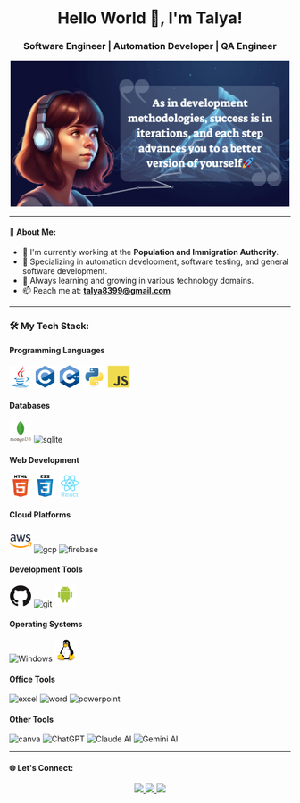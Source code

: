 <h1 align="center">Hello World 👋, I'm Talya!</h1>
<h3 align="center"> Software Engineer | Automation Developer | QA Engineer </h3>

<p align="center">
  <img src="https://github.com/Talya2003/Talya2003/blob/main/%D7%94%D7%95%D7%A1%D7%A3%20%D7%9B%D7%95%D7%AA%D7%A8%D7%AA.png" width="500" alt="Talya's Banner" />
</p>

---

#### 🚀 About Me:
- 🔭 I'm currently working at the **Population and Immigration Authority**.
- 💼 Specializing in automation development, software testing, and general software development.
- 🌱 Always learning and growing in various technology domains.
- 📫 Reach me at: **[talya8399@gmail.com](mailto:talya8399@gmail.com)**

---

### 🛠 My Tech Stack:

#### Programming Languages
<p align="left">
  <img src="https://raw.githubusercontent.com/devicons/devicon/master/icons/java/java-original.svg" alt="java" width="40" height="40" title="Java"/>
  <img src="https://raw.githubusercontent.com/devicons/devicon/master/icons/c/c-original.svg" alt="c" width="40" height="40" title="C"/>
  <img src="https://raw.githubusercontent.com/devicons/devicon/master/icons/cplusplus/cplusplus-original.svg" alt="cplusplus" width="40" height="40" title="C++"/>
  <img src="https://raw.githubusercontent.com/devicons/devicon/master/icons/python/python-original.svg" alt="python" width="40" height="40" title="Python"/>
  <img src="https://raw.githubusercontent.com/devicons/devicon/master/icons/javascript/javascript-original.svg" alt="javascript" width="40" height="40" title="JavaScript"/>
</p>

#### Databases
<p align="left">
  <img src="https://raw.githubusercontent.com/devicons/devicon/master/icons/mongodb/mongodb-original-wordmark.svg" alt="mongodb" width="40" height="40" title="MongoDB"/>
  <img src="https://www.vectorlogo.zone/logos/sqlite/sqlite-icon.svg" alt="sqlite" width="40" height="40" title="SQLite"/>
</p>

#### Web Development
<p align="left">
  <img src="https://raw.githubusercontent.com/devicons/devicon/master/icons/html5/html5-original-wordmark.svg" alt="html5" width="40" height="40" title="HTML5"/>
  <img src="https://raw.githubusercontent.com/devicons/devicon/master/icons/css3/css3-original-wordmark.svg" alt="css3" width="40" height="40" title="CSS3"/>
  <img src="https://raw.githubusercontent.com/devicons/devicon/master/icons/react/react-original-wordmark.svg" alt="react" width="40" height="40" title="React"/>
</p>

#### Cloud Platforms
<p align="left">
  <img src="https://raw.githubusercontent.com/devicons/devicon/master/icons/amazonwebservices/amazonwebservices-original-wordmark.svg" alt="aws" width="40" height="40" title="Amazon Web Services"/>
  <img src="https://www.vectorlogo.zone/logos/google_cloud/google_cloud-icon.svg" alt="gcp" width="40" height="40" title="Google Cloud Platform"/>
  <img src="https://www.vectorlogo.zone/logos/firebase/firebase-icon.svg" alt="firebase" width="40" height="40" title="Firebase"/>
</p>

#### Development Tools
<p align="left">
  <img src="https://raw.githubusercontent.com/devicons/devicon/master/icons/github/github-original.svg" alt="GitHub" width="40" height="40" title="GitHub"/>
  <img src="https://www.vectorlogo.zone/logos/git-scm/git-scm-icon.svg" alt="git" width="40" height="40" title="Git"/>
  <img src="https://raw.githubusercontent.com/devicons/devicon/master/icons/android/android-original-wordmark.svg" alt="android" width="40" height="40" title="Android Development"/>
</p>

#### Operating Systems
<p align="left">
  <img src="https://upload.wikimedia.org/wikipedia/commons/thumb/5/5f/Windows_logo_-_2012.svg/768px-Windows_logo_-_2012.svg.png" alt="Windows" width="40" height="40" title="Windows"/>
  <img src="https://raw.githubusercontent.com/devicons/devicon/master/icons/linux/linux-original.svg" alt="linux" width="40" height="40" title="Linux"/>
</p>

#### Office Tools
<p align="left">
  <img src="https://upload.wikimedia.org/wikipedia/commons/7/73/Microsoft_Excel_2013-2019_logo.svg" alt="excel" width="40" height="40" title="Microsoft Excel"/>
  <img src="https://upload.wikimedia.org/wikipedia/commons/f/fd/Microsoft_Office_Word_%282019%E2%80%93present%29.svg" alt="word" width="40" height="40" title="Microsoft Word"/>
  <img src="https://upload.wikimedia.org/wikipedia/commons/0/0d/Microsoft_Office_PowerPoint_%282019%E2%80%93present%29.svg" alt="powerpoint" width="40" height="40" title="Microsoft PowerPoint"/>
</p>

#### Other Tools
<p align="left">
  <img src="https://www.vectorlogo.zone/logos/canva/canva-icon.svg" alt="canva" width="40" height="40" title="Canva"/>
  <img src="https://upload.wikimedia.org/wikipedia/commons/0/04/ChatGPT_logo.svg" alt="ChatGPT" width="40" height="40" title="GPT (ChatGPT / OpenAI)"/>
  <img src="https://upload.wikimedia.org/wikipedia/commons/thumb/c/c0/Claude_logo.svg/800px-Claude_logo.svg.png" alt="Claude AI" width="40" height="40" title="Claude AI (Anthropic)"/>
  <img src="https://upload.wikimedia.org/wikipedia/commons/thumb/e/ee/Google_Gemini_logo.svg/800px-Google_Gemini_logo.svg.png" alt="Gemini AI" width="40" height="40" title="Gemini AI (Google)"/>
</p>

---

#### 🌐 Let's Connect:
<p align="center">
  <a href="https://www.linkedin.com/in/talya-kazayof/" target="_blank">
    <img src="https://img.shields.io/badge/-LinkedIn-0077B5?style=for-the-badge&logo=linkedin&logoColor=white"/>
  </a>
  <a href="https://github.com/Talya2003" target="_blank">
    <img src="https://img.shields.io/badge/-GitHub-181717?style=for-the-badge&logo=github&logoColor=white"/>
  </a>
  <a href="mailto:talya8399@gmail.com">
    <img src="https://img.shields.io/badge/-Email-D14836?style=for-the-badge&logo=gmail&logoColor=white"/>
  </a>
</p>
